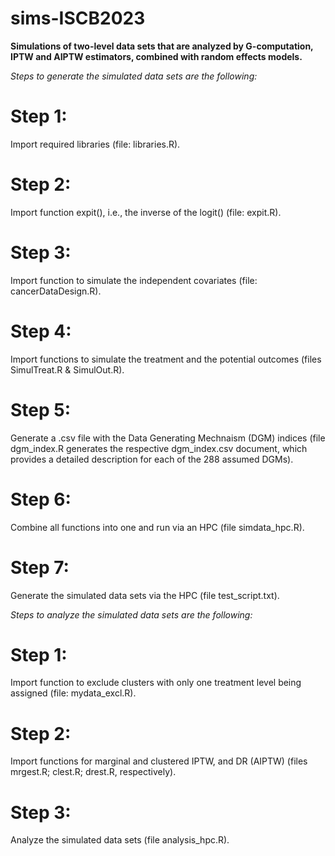 # sims-ISCB2023
**Simulations of two-level data sets that are analyzed by G-computation, IPTW and AIPTW estimators, combined with random effects models.**

*Steps to generate the simulated data sets are the following:*

# Step 1: 
Import required libraries (file: libraries.R).

# Step 2: 
Import function expit(), i.e., the inverse of the logit() (file: expit.R).

# Step 3: 
Import function to simulate the independent covariates (file: cancerDataDesign.R).

# Step 4: 
Import functions to simulate the treatment and the potential outcomes (files SimulTreat.R \& SimulOut.R).

# Step 5: 
Generate a .csv file with the Data Generating Mechnaism (DGM) indices (file dgm_index.R generates the respective dgm_index.csv document, which provides a detailed description for each of the 288 assumed DGMs).

# Step 6: 
Combine all functions into one and run via an HPC (file simdata_hpc.R). 

# Step 7: 
Generate the simulated data sets via the HPC (file test_script.txt). 


*Steps to analyze the simulated data sets are the following:*

# Step 1: 
Import function to exclude clusters with only one treatment level being assigned (file: mydata_excl.R).

# Step 2: 
Import functions for marginal and clustered IPTW, and DR (AIPTW) (files mrgest.R; clest.R; drest.R, respectively).

# Step 3: 
Analyze the simulated data sets (file analysis_hpc.R).
















